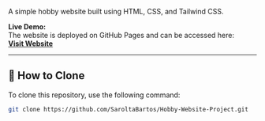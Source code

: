 A simple hobby website built using HTML, CSS, and Tailwind CSS.

**Live Demo:**  
The website is deployed on GitHub Pages and can be accessed here:  
[**Visit Website**](https://saroltabartos.github.io/Hobby-Website-Project/index.html)  

---

## 🔧 How to Clone

To clone this repository, use the following command:

```bash
git clone https://github.com/SaroltaBartos/Hobby-Website-Project.git
